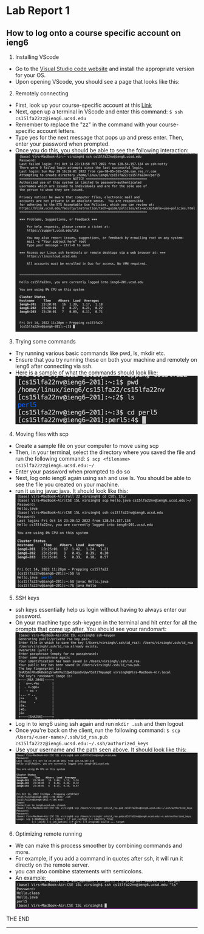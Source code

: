 # Lab Report 1

## How to log onto a course specific account on ieng6

1. Installing VScode
* Go to the [Visual Studio code website](https://code.visualstudio.com/) and install the appropriate version for your OS.
* Upon opening VScode, you should see a page that looks like this: 


2. Remotely connecting
* First, look up your course-specific account at this [Link](https://sdacs.ucsd.edu/~icc/index.php)
* Next, open up a terminal in VScode and enter this command: `$ ssh cs15lfa22zz@ieng6.ucsd.edu`
* Remember to replace the "zz" in the command with your course-specific account letters.
* Type yes for the next message that pops up and press enter. Then, enter your password when prompted.
* Once you do this, you should be able to see the following interaction: ![Connecting remotely](https://github.com/virsinghhh/cse15l-lab-reports/blob/main/Screenshot%202022-10-14%20at%2011.20.42%20PM.png?raw=true)

3. Trying some commands
* Try running various basic commands like pwd, ls, mkdir etc.
* Ensure that you try running these on both your machine and remotely on ieng6 after connecting via ssh.
* Here is a sample of what the commands should look like: ![Trying commands](https://github.com/virsinghhh/cse15l-lab-reports/blob/main/Screenshot%202022-10-14%20at%2011.21.30%20PM.png)

4. Moving files with scp
* Create a sample file on your computer to move using scp
* Then, in your terminal, select the directory where you saved the file and run the following command: `$ scp <filename> cs15lfa22zz@ieng6.ucsd.edu:~/`
* Enter your password when prompted to do so
* Next, log onto ieng6 again using ssh and use ls. You should be able to see the file you created on your machine.
* run it using javac java. It should look like this:![Moving files](https://github.com/virsinghhh/cse15l-lab-reports/blob/main/Screenshot%202022-10-14%20at%2011.29.18%20PM.png)

5. SSH keys
* ssh keys essentially help us login without having to always enter our password.
* On your machine type ssh-keygen in the terminal and hit enter for all the prompts that come up after. You should see your randomart: ![ssh-keygen](https://github.com/virsinghhh/cse15l-lab-reports/blob/main/Screenshot%202022-10-14%20at%2011.37.18%20PM.png)
* Log in to ieng6 using ssh again and run `mkdir .ssh` and then logout
* Once you're back on the client, run the following command: `$ scp /Users/<user-name>/.ssh/id_rsa.pub
cs15lfa22zz@ieng6.ucsd.edu:~/.ssh/authorized_keys`
* Use your username and the path seen above. It should look like this: ![ssh-keygen](https://github.com/virsinghhh/cse15l-lab-reports/blob/main/Screenshot%202022-10-14%20at%2011.37.38%20PM.png)

6. Optimizing remote running
* We can make this process smoother by combining commands and more.
* For example, if you add a command in quotes after ssh, it will run it directly on the remote server. 
* you can also combine statements with semicolons.
* An example: ![smooth remote running](https://github.com/virsinghhh/cse15l-lab-reports/blob/main/Screenshot%202022-10-14%20at%2011.38.52%20PM.png)

THE END

---
